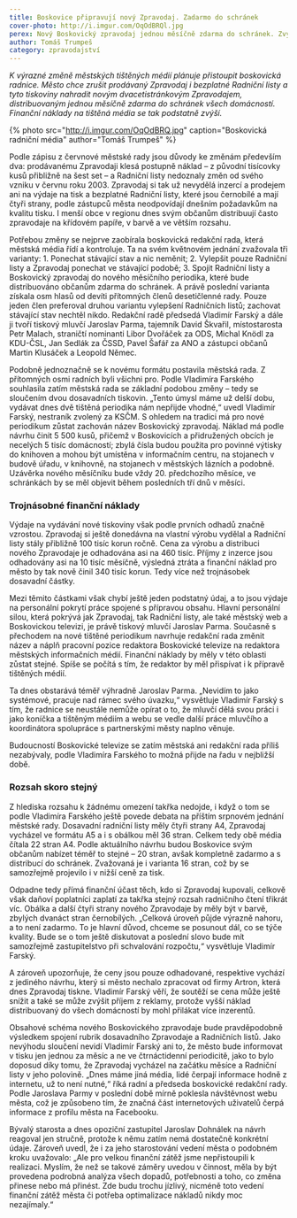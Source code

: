 ```yaml
---
title: Boskovice připravují nový Zpravodaj. Zadarmo do schránek
cover-photo: http://i.imgur.com/OqOdBRQl.jpg
perex: Nový Boskovický zpravodaj jednou měsíčně zdarma do schránek. Zvýšení kvality tisku znamená také výrazné zvýšení nákladů.
author: Tomáš Trumpeš
category: zpravodajství
---
```


*K výrazné změně městských tištěných médií plánuje přistoupit boskovická radnice. Město chce zrušit prodávaný Zpravodaj i bezplatné Radniční listy a tyto tiskoviny nahradit novým dvacetistránkovým Zpravodajem, distribuovaným jednou měsíčně zdarma do schránek všech domácností. Finanční náklady na tištěná média se tak podstatně zvýší.*

{% photo src="http://i.imgur.com/OqOdBRQ.jpg" caption="Boskovická radniční média" author="Tomáš Trumpeš" %}

Podle zápisu z červnové městské rady jsou důvody ke změnám především dva: prodávanému Zpravodaji klesá postupně náklad – z původní tisícovky kusů přibližně na šest set – a Radniční listy nedoznaly změn od svého vzniku v červnu roku 2003. Zpravodaj si tak už nevydělá inzercí a prodejem ani na výdaje na tisk a bezplatné Radniční listy, které jsou černobílé a mají čtyři strany, podle zástupců města neodpovídají dnešním požadavkům na kvalitu tisku. I menší obce v regionu dnes svým občanům distribuují často zpravodaje na křídovém papíře, v barvě a ve větším rozsahu.

Potřebou změny se nejprve zaobírala boskovická redakční rada, která městská média řídí a kontroluje. Ta na svém květnovém jednání zvažovala tři varianty: 1. Ponechat stávající stav a nic neměnit; 2. Vylepšit pouze Radniční listy a Zpravodaj ponechat ve stávající podobě; 3. Spojit Radniční listy a Boskovický zpravodaj do nového měsíčního periodika, které bude distribuováno občanům zdarma do schránek. A právě poslední varianta získala osm hlasů od devíti přítomných členů desetičlenné rady. Pouze jeden člen preferoval druhou variantu vylepšení Radničních listů; zachovat stávající stav nechtěl nikdo.
Redakční radě předsedá Vladimír Farský a dále ji tvoří tiskový mluvčí Jaroslav Parma, tajemník David Škvařil, místostarosta Petr Malach, straničtí nominanti Libor Dvořáček za ODS, Michal Knödl za KDU-ČSL, Jan Sedlák za ČSSD, Pavel Šafář za ANO a zástupci občanů Martin Klusáček a Leopold Němec.

Podobně jednoznačně se k novému formátu postavila městská rada. Z přítomných osmi radních byli všichni pro. Podle Vladimíra Farského souhlasila zatím městská rada se základní podobou změny – tedy se sloučením dvou dosavadních tiskovin. „Tento úmysl máme už delší dobu, vydávat dnes dvě tištěná periodika nám nepřijde vhodné,“ uvedl Vladimír Farský, nestraník zvolený za KSČM. 
S ohledem na tradici má pro nové periodikum zůstat zachován název Boskovický zpravodaj. Náklad má podle návrhu činit 5 500 kusů, přičemž v Boskovicích a přidružených obcích je necelých 5 tisíc domácností; zbylá čísla budou použita pro povinné výtisky do knihoven a mohou být umístěna v informačním centru, na stojanech v budově úřadu, v knihovně, na stojanech v městských lázních a podobně. Uzávěrka nového měsíčníku bude vždy 20. předchozího měsíce, ve schránkách by se měl objevit během posledních tří dnů v měsíci.

### Trojnásobné finanční náklady

Výdaje na vydávání nové tiskoviny však podle prvních odhadů značně vzrostou. Zpravodaj si ještě donedávna na vlastní výrobu vydělal a Radniční listy stály přibližně 100 tisíc korun ročně. Cena za výrobu a distribuci nového Zpravodaje je odhadována asi na 460 tisíc. Příjmy z inzerce jsou odhadovány asi na 10 tisíc měsíčně, výsledná ztráta a finanční náklad pro město by tak nově činil 340 tisíc korun. Tedy více než trojnásobek dosavadní částky.

Mezi těmito částkami však chybí ještě jeden podstatný údaj, a to jsou výdaje na personální pokrytí práce spojené s přípravou obsahu. Hlavní personální silou, která pokrývá jak Zpravodaj, tak Radniční listy, ale také městský web a Boskovickou televizi, je právě tiskový mluvčí Jaroslav Parma. Současně s přechodem na nové tištěné periodikum navrhuje redakční rada změnit název a náplň pracovní pozice redaktora Boskovické televize na redaktora městských informačních médií. Finanční náklady by měly v této oblasti zůstat stejné. Spíše se počítá s tím, že redaktor by měl přispívat i k přípravě tištěných médií.

Ta dnes obstarává téměř výhradně Jaroslav Parma. „Nevidím to jako systémové, pracuje nad rámec svého úvazku,“ vysvětluje Vladimír Farský s tím, že radnice se neustále nemůže opírat o to, že mluvčí dělá svou práci i jako koníčka a tištěným médiím a webu se vedle další práce mluvčího a koordinátora spolupráce s partnerskými městy naplno věnuje.

Budoucností Boskovické televize se zatím městská ani redakční rada příliš nezabývaly, podle Vladimíra Farského to možná přijde na řadu v nejbližší době.

### Rozsah skoro stejný

Z hlediska rozsahu k žádnému omezení takřka nedojde, i když o tom se podle Vladimíra Farského ještě povede debata na příštím srpnovém jednání městské rady. Dosavadní radniční listy měly čtyři strany A4, Zpravodaj vycházel ve formátu A5 a i s obálkou měl 36 stran. Celkem tedy obě média čítala 22 stran A4. Podle aktuálního návrhu budou Boskovice svým občanům nabízet téměř to stejné – 20 stran, avšak kompletně zadarmo a s distribucí do schránek. Zvažovaná je i varianta 16 stran, což by se samozřejmě projevilo i v nižší ceně za tisk.

Odpadne tedy přímá finanční účast těch, kdo si Zpravodaj kupovali, celkově však daňoví poplatníci zaplatí za takřka stejný rozsah radničního čtení třikrát víc. Obálka a další čtyři strany nového Zpravodaje by měly být v barvě, zbylých dvanáct stran černobílých. „Celková úroveň půjde výrazně nahoru, a to není zadarmo. To je hlavní důvod, chceme se posunout dál, co se týče kvality. Bude se o tom ještě diskutovat a poslední slovo bude mít samozřejmě zastupitelstvo při schvalování rozpočtu,“ vysvětluje Vladimír Farský.

A zároveň upozorňuje, že ceny jsou pouze odhadované, respektive vychází z jediného návrhu, který si město nechalo zpracovat od firmy Artron, která dnes Zpravodaj tiskne. Vladimír Farský věří, že soutěží se cena může ještě snížit a také se může zvýšit příjem z reklamy, protože vyšší náklad distribuovaný do všech domácností by mohl přilákat více inzerentů.

Obsahové schéma nového Boskovického zpravodaje bude pravděpodobně výsledkem spojení rubrik dosavadního Zpravodaje a Radničních listů. Jako nevýhodu sloučení nevidí Vladimír Farský ani to, že město bude informovat v tisku jen jednou za měsíc a ne ve čtrnáctidenní periodicitě, jako to bylo doposud díky tomu, že Zpravodaj vycházel na začátku měsíce a Radniční listy v jeho polovině. „Dnes máme jiná média, lidé čerpají informace hodně z internetu, už to není nutné,“ říká radní a předseda boskovické redakční rady. Podle Jaroslava Parmy v poslední době mírně poklesla návštěvnost webu města, což je způsobeno tím, že značná část internetových uživatelů čerpá informace z profilu města na Facebooku.

Bývalý starosta a dnes opoziční zastupitel Jaroslav Dohnálek na návrh reagoval jen stručně, protože k němu zatím nemá dostatečně konkrétní údaje. Zároveň uvedl, že i za jeho starostování vedení města o podobném kroku uvažovalo: „Ale pro velkou finanční zátěž jsme  nepřistoupili k realizaci. Myslím, že než se takové záměry uvedou v činnost, měla by být provedena podrobná analýza všech dopadů, potřebnosti a toho, co změna přinese nebo má přinést. Zde budu trochu jízlivý, nicméně toto vedení finanční zátěž města či potřeba optimalizace nákladů nikdy moc nezajímaly.“
